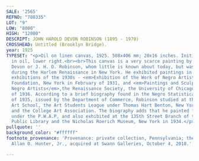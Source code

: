 ```yaml
---
SALE: '2565'
REFNO: "780335"
LOT: "9"
LOW: "8000"
HIGH: "12000"
DESCRIPT: JOHN HAROLD DEVON ROBINSON (1895 - 1970)
CROSSHEAD: Untitled (Brooklyn Bridge).
year: 1925
TYPESET: "<p>Oil on linen canvas, 1925. 508x406 mm; 20x16 inches. Initialed and dated
  in oil, lower right.<br><br>This canvas is a very scarce painting by John Harold
  Devon or J. H. D. Robinson, whom little is known about today, but was fairly active
  during the Harlem Renaissance in New York. He exhibited paintings in two significant
  exhibitions of the 1930s - <em>Exhibition of the Work of Negro Artists</em>, Harmon
  Foundation, New York in February of 1931, and <em>Paintings and Sculpture by American
  Negro Artists</em>,the Renaissance Society, the University of Chicago in December
  of 1936. According to a brief biography found in the Negro Statistical Bulletin
  of 1935, issued by the Department of Commerce, Robinson studied at the Brooklyn
  Art School, the Art Students League under Thomas Hart Benton, New York University
  and the College Art Association. The biography adds that he painted four canvases
  under the P.W.A.P, and also exhibited at the 135th Street Branch of the New York
  Public Library and the Nicholas Roerich Museum, New York in 1934.</p>"
pullquote: ''
background_color: "#ffffff"
footnote_provenance: 'Provenance: private collection, Pennsylvania; the estate of
  Allan O. Hunter, Jr., acquired at Swann Galleries, October 4, 2018.'

---
```

